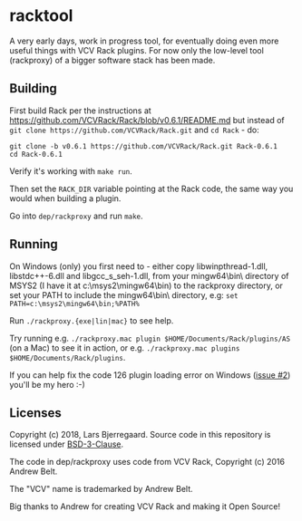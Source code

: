 # racktool

A very early days, work in progress tool, for eventually doing even more useful things with VCV Rack plugins. For now only the low-level tool (rackproxy) of a bigger software stack has been made.

## Building

First build Rack per the instructions at https://github.com/VCVRack/Rack/blob/v0.6.1/README.md but instead of `git clone https://github.com/VCVRack/Rack.git` and `cd Rack` - do:

```
git clone -b v0.6.1 https://github.com/VCVRack/Rack.git Rack-0.6.1
cd Rack-0.6.1
```

Verify it's working with `make run`.

Then set the `RACK_DIR` variable pointing at the Rack code, the same way you would when building a plugin.

Go into `dep/rackproxy` and run `make`.

## Running

On Windows (only) you first need to - either copy libwinpthread-1.dll, libstdc++-6.dll and libgcc_s_seh-1.dll, from your mingw64\bin\ directory of MSYS2 (I have it at c:\msys2\mingw64\bin) to the rackproxy directory, or set your PATH to include the mingw64\bin\ directory, e.g:
`set PATH=c:\msys2\mingw64\bin;%PATH%`

Run `./rackproxy.{exe|lin|mac}` to see help.

Try running e.g. `./rackproxy.mac plugin $HOME/Documents/Rack/plugins/AS` (on a Mac) to see it in action, or e.g. `./rackproxy.mac plugins $HOME/Documents/Rack/plugins`.

If you can help fix the code 126 plugin loading error on Windows ([issue #2](https://github.com/rubyglow/racktool/issues/2)) you'll be my hero :-)

## Licenses

Copyright (c) 2018, Lars Bjerregaard.
Source code in this repository is licensed under [BSD-3-Clause](LICENSE).

The code in dep/rackproxy uses code from VCV Rack, Copyright (c) 2016 Andrew Belt.

The "VCV" name is trademarked by Andrew Belt.

Big thanks to Andrew for creating VCV Rack and making it Open Source!